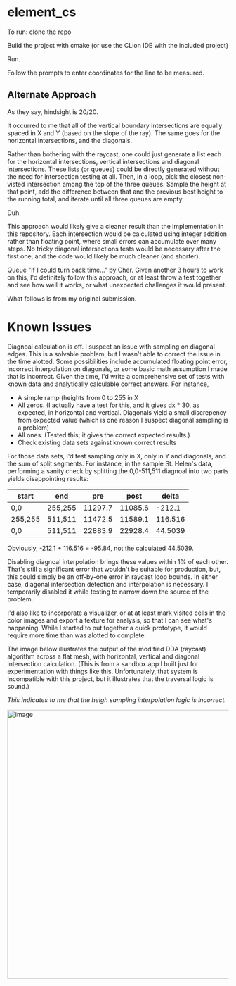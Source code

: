 # element_cs

To run: clone the repo

Build the project with cmake (or use the CLion IDE with the included project)

Run. 

Follow the prompts to enter coordinates for the line to be measured. 

## Alternate Approach

As they say, hindsight is 20/20. 

It occurred to me that all of the vertical boundary intersections are equally spaced in X and Y (based on the slope of the ray). The same goes for the horizontal intersections, and the diagonals.

Rather than bothering with the raycast, one could just generate a list each for the horizontal intersections, vertical intersections and diagonal intersections. These lists (or queues) could be directly generated without the need for intersection testing at all. Then, in a loop, pick the closest non-visted intersection among the top of the three queues. Sample the height at that point, add the difference between that and the previous best height to the running total, and iterate until all three queues are empty. 

Duh. 

This approach would likely give a cleaner result than the implementation in this repository. Each intersection would be calculated using integer addition rather than floating point, where small errors can accumulate over many steps. No tricky diagonal intersections tests would be necessary after the first one, and the code would likely be much cleaner (and shorter). 

Queue "If I could turn back time..." by Cher.  Given another 3 hours to work on this, I'd definitely follow this approach, or at least throw a test together and see how well it works, or what unexpected challenges it would present. 

What follows is from my original submission. 

# Known Issues
Diagnoal calculation is off. I suspect an issue with sampling on diagonal edges. This is a solvable problem, but I wasn't able to correct the issue in the time alotted. 
Some possibilities include accumulated floating point error, incorrect interpolation on diagonals, or some basic math assumption I made that is incorrect.
Given the time, I'd write a comprehensive set of tests with known data and analytically calculable correct answers. For instance, 

* A simple ramp (heights from 0 to 255 in X
* All zeros. (I actually have a test for this, and it gives dx * 30, as expected, in horizontal and vertical. Diagonals yield a small discrepency from expected value (which is one reason I suspect diagonal sampling is a problem)
* All ones.  (Tested this; it gives the correct expected results.)
* Check existing data sets against known correct results

For those data sets, I'd test sampling only in X, only in Y and diagonals, and the sum of split segments. For instance, in the sample St. Helen's data, performing a sanity check by splitting the 0,0-511,511 diagnoal into two parts yields disappointing results:

| start | end | pre | post | delta |
| --- | --- | --- | --- | --- |
|0,0 | 255,255 | 11297.7 | 11085.6 | -212.1 |
|255,255 | 511,511 | 11472.5 | 11589.1 | 116.516 |
|0,0 | 511,511 | 22883.9 | 22928.4 | 44.5039 |

Obviously, -212.1 + 116.516 = -95.84, not the calculated 44.5039. 

Disabling diagnoal interpolation brings these values within 1% of each other. That's still a significant error that wouldn't be suitable for production, but, this could simply be an off-by-one error in raycast loop bounds. In either case, diagonal intersection detection and interpolation is necessary. I temporarily disabled it while testing to narrow down the source of the problem. 

I'd also like to incorporate a visualizer, or at at least mark visited cells in the color images and export a texture for analysis, so that I can see what's happening. While I started to put together a quick prototype, it would require more time than was alotted to complete. 

The image below illustrates the output of the modified DDA (raycast) algorithm across a flat mesh, with horizontal, vertical and diagonal intersection calculation. (This is from a sandbox app I built just for experimentation with things like this. Unfortunately, that system is incompatible with this project, but it illustrates that the traversal logic is sound.) 

*This indicates to me that the heigh sampling interpolation logic is incorrect.*

<img width="611" alt="image" src="https://github.com/user-attachments/assets/a25c955a-ae28-46e6-a61b-9ff3948e39b8" />







